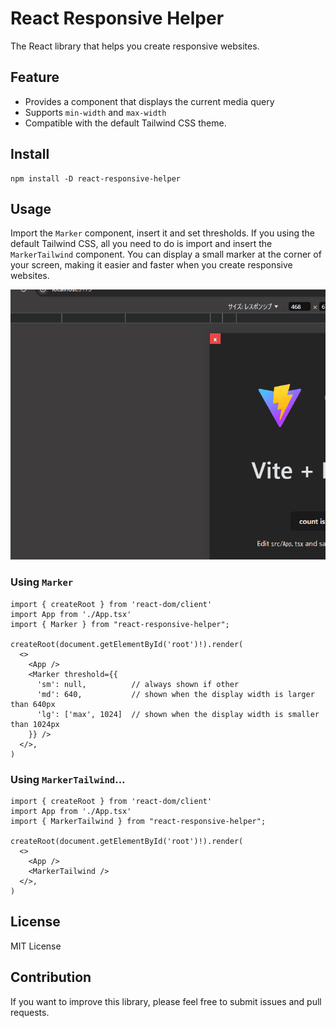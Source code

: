 # React Responsive Helper 
The React library that helps you create responsive websites.

## Feature
- Provides a component that displays the current media query
- Supports `min-width` and `max-width`  
- Compatible with the default Tailwind CSS theme.

## Install
```
npm install -D react-responsive-helper
```

## Usage
Import the `Marker` component, insert it and set thresholds.
If you using the default Tailwind CSS, all you need to do is import and insert the `MarkerTailwind` component.
You can display a small marker at the corner of your screen, making it easier and faster when you create responsive websites. 

![How to use](example.gif)

### Using `Marker`

```tsx
import { createRoot } from 'react-dom/client'
import App from './App.tsx'
import { Marker } from "react-responsive-helper";

createRoot(document.getElementById('root')!).render(
  <>
    <App />
    <Marker threshold={{
      'sm': null,          // always shown if other 
      'md': 640,           // shown when the display width is larger than 640px
      'lg': ['max', 1024]  // shown when the display width is smaller than 1024px 
    }} />
  </>,
)
```

### Using `MarkerTailwind`...

```tsx
import { createRoot } from 'react-dom/client'
import App from './App.tsx'
import { MarkerTailwind } from "react-responsive-helper";

createRoot(document.getElementById('root')!).render(
  <>
    <App />
    <MarkerTailwind />
  </>,
)
```

## License
MIT License

## Contribution
If you want to improve this library, please feel free to submit issues and pull requests.
